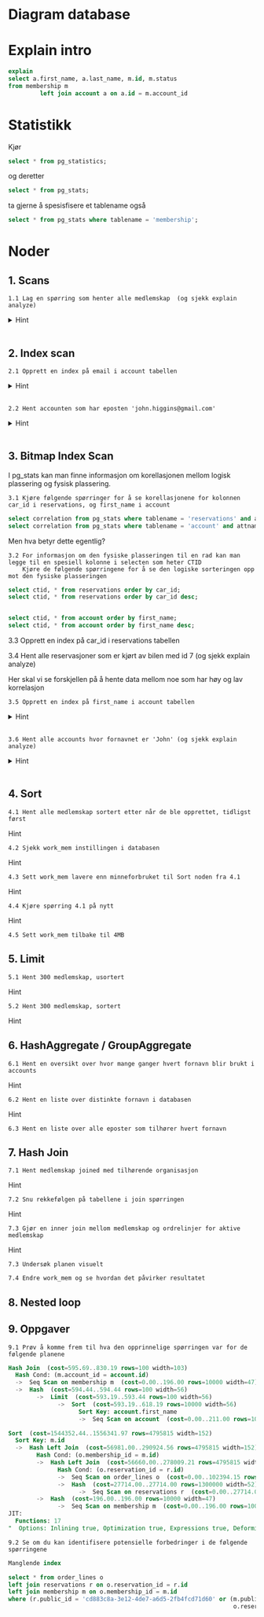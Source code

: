 # Diagram database



# Explain intro

```sql
explain
select a.first_name, a.last_name, m.id, m.status
from membership m
         left join account a on a.id = m.account_id
```


# Statistikk

Kjør

```sql
select * from pg_statistics;
```

og deretter

```sql
select * from pg_stats;
```

ta gjerne å spesisfisere et tablename også

```sql
select * from pg_stats where tablename = 'membership';
```


# Noder

## 1. Scans

    1.1 Lag en spørring som henter alle medlemskap  (og sjekk explain analyze)
<details>
<summary>Hint</summary>

```sql
select * from membership;
```
</details>

<br />

## 2. Index scan

    2.1 Opprett en index på email i account tabellen

<details>
<summary>Hint</summary>

```sql
create index idx_account_email on account (email);
```
</details>
<br />

    2.2 Hent accounten som har eposten 'john.higgins@gmail.com'
<details>
<summary>Hint</summary>

```sql
select * from account where email = 'john.higgins@gmail.com';
```
</details>
<br />

## 3. Bitmap Index Scan

I pg_stats kan man finne informasjon om korellasjonen mellom logisk plassering og fysisk plassering.

    3.1 Kjøre følgende spørringer for å se korellasjonene for kolonnen car_id i reservations, og first_name i account

```sql
select correlation from pg_stats where tablename = 'reservations' and attname = 'car_id';
select correlation from pg_stats where tablename = 'account' and attname = 'first_name';
```

Men hva betyr dette egentlig?

    3.2 For informasjon om den fysiske plasseringen til en rad kan man legge til en spesiell kolonne i selecten som heter CTID
        Kjøre de følgende spørringene for å se den logiske sorteringen opp mot den fysiske plasseringen

```sql
select ctid, * from reservations order by car_id;
select ctid, * from reservations order by car_id desc;


select ctid, * from account order by first_name;
select ctid, * from account order by first_name desc;
```

3.3 Opprett en index på car_id i reservations tabellen

3.4 Hent alle reservasjoner som er kjørt av bilen med id 7 (og sjekk explain analyze)


Her skal vi se forskjellen på å hente data mellom noe som har høy og lav korrelasjon

    3.5 Opprett en index på first_name i account tabellen

<details>
<summary>Hint</summary>

```sql
create index idx_account_first_name on account(first_name);
```
</details>
<br />

    3.6 Hent alle accounts hvor fornavnet er 'John' (og sjekk explain analyze)

<details>
<summary>Hint</summary>

```sql
select * from account where first_name = 'John';
```
</details>
<br />


## 4. Sort

    4.1 Hent alle medlemskap sortert etter når de ble opprettet, tidligst først
    
Hint

    4.2 Sjekk work_mem instillingen i databasen

Hint

    4.3 Sett work_mem lavere enn minneforbruket til Sort noden fra 4.1

Hint

    4.4 Kjøre spørring 4.1 på nytt

Hint

    4.5 Sett work_mem tilbake til 4MB


## 5. Limit

    5.1 Hent 300 medlemskap, usortert

Hint

    5.2 Hent 300 medlemskap, sortert

Hint


## 6. HashAggregate / GroupAggregate

    6.1 Hent en oversikt over hvor mange ganger hvert fornavn blir brukt i accounts

Hint

    6.2 Hent en liste over distinkte fornavn i databasen

Hint

    6.3 Hent en liste over alle eposter som tilhører hvert fornavn

## 7. Hash Join

    7.1 Hent medlemskap joined med tilhørende organisasjon

Hint

    7.2 Snu rekkefølgen på tabellene i join spørringen

Hint

    7.3 Gjør en inner join mellom medlemskap og ordrelinjer for aktive medlemskap

Hint

    7.3 Undersøk planen visuelt

    7.4 Endre work_mem og se hvordan det påvirker resultatet


## 8. Nested loop



## 9. Oppgaver

    9.1 Prøv å komme frem til hva den opprinnelige spørringen var for de følgende planene

    


```sql
Hash Join  (cost=595.69..830.19 rows=100 width=103)
  Hash Cond: (m.account_id = account.id)
  ->  Seq Scan on membership m  (cost=0.00..196.00 rows=10000 width=47)
  ->  Hash  (cost=594.44..594.44 rows=100 width=56)
        ->  Limit  (cost=593.19..593.44 rows=100 width=56)
              ->  Sort  (cost=593.19..618.19 rows=10000 width=56)
                    Sort Key: account.first_name
                    ->  Seq Scan on account  (cost=0.00..211.00 rows=10000 width=56)
```


```sql
Sort  (cost=1544352.44..1556341.97 rows=4795815 width=152)
  Sort Key: m.id
  ->  Hash Left Join  (cost=56981.00..290924.56 rows=4795815 width=152)
        Hash Cond: (o.membership_id = m.id)
        ->  Hash Left Join  (cost=56660.00..278009.21 rows=4795815 width=105)
              Hash Cond: (o.reservation_id = r.id)
              ->  Seq Scan on order_lines o  (cost=0.00..102394.15 rows=4795815 width=53)
              ->  Hash  (cost=27714.00..27714.00 rows=1300000 width=52)
                    ->  Seq Scan on reservations r  (cost=0.00..27714.00 rows=1300000 width=52)
        ->  Hash  (cost=196.00..196.00 rows=10000 width=47)
              ->  Seq Scan on membership m  (cost=0.00..196.00 rows=10000 width=47)
JIT:
  Functions: 17
"  Options: Inlining true, Optimization true, Expressions true, Deforming true"
```

    9.2 Se om du kan identifisere potensielle forbedringer i de følgende spørringene

```sql
Manglende index
```

```sql
select * from order_lines o
left join reservations r on o.reservation_id = r.id
left join membership m on o.membership_id = m.id
where (r.public_id = 'cd883c8a-3e12-4de7-a6d5-2fb4fcd71d60' or (m.public_id = '4c94e5c8-5820-46cc-be23-eb1e55ad2f01' and
                                                                o.reservation_id is null));
```